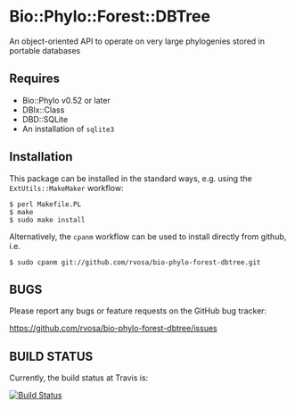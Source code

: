 Bio::Phylo::Forest::DBTree
==========================
An object-oriented API to operate on very large phylogenies stored in portable databases

Requires
--------
* Bio::Phylo v0.52 or later
* DBIx::Class
* DBD::SQLite
* An installation of `sqlite3`

Installation
------------
This package can be installed in the standard ways, e.g. using the `ExtUtils::MakeMaker`
workflow:

    $ perl Makefile.PL
    $ make
    $ sudo make install

Alternatively, the `cpanm` workflow can be used to install directly from github, i.e.

    $ sudo cpanm git://github.com/rvosa/bio-phylo-forest-dbtree.git

BUGS
----
Please report any bugs or feature requests on the GitHub bug tracker:

https://github.com/rvosa/bio-phylo-forest-dbtree/issues

BUILD STATUS
------------
Currently, the build status at Travis is:

[![Build Status](https://travis-ci.org/rvosa/bio-phylo-forest-dbtree.svg?branch=master)](https://travis-ci.org/rvosa/bio-phylo-forest-dbtree)
